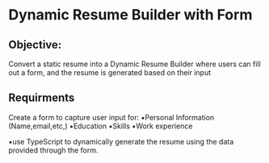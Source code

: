 #  Dynamic Resume Builder with Form

## Objective:
Convert a static resume into a Dynamic Resume Builder where users can fill out a form, and the resume is generated based on their input

## Requirments
Create a form to capture user input for:
▪︎Personal Information (Name,email,etc,)
▪︎Education 
▪︎Skills
▪︎Work experience 

▪︎use TypeScript to dynamically generate the resume using the data provided through the form.









